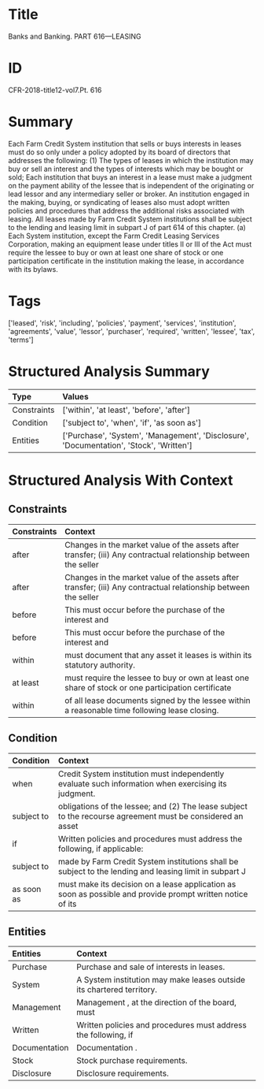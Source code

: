 # Title

 Banks and Banking. PART 616—LEASING


# ID

 CFR-2018-title12-vol7.Pt. 616


# Summary

Each Farm Credit System institution that sells or buys interests in leases must do so only under a policy adopted by its board of directors that addresses the following:
(1) The types of leases in which the institution may buy or sell an interest and the types of interests which may be bought or sold;
Each institution that buys an interest in a lease must make a judgment on the payment ability of the lessee that is independent of the originating or lead lessor and any intermediary seller or broker.
An institution engaged in the making, buying, or syndicating of leases also must adopt written policies and procedures that address the additional risks associated with leasing.
All leases made by Farm Credit System institutions shall be subject to the lending and leasing limit in subpart J of part 614 of this chapter.
(a) Each System institution, except the Farm Credit Leasing Services Corporation, making an equipment lease under titles II or III of the Act must require the lessee to buy or own at least one share of stock or one participation certificate in the institution making the lease, in accordance with its bylaws.


# Tags

['leased', 'risk', 'including', 'policies', 'payment', 'services', 'institution', 'agreements', 'value', 'lessor', 'purchaser', 'required', 'written', 'lessee', 'tax', 'terms']


# Structured Analysis Summary

| Type        | Values                                                                                  |
|:------------|:----------------------------------------------------------------------------------------|
| Constraints | ['within', 'at least', 'before', 'after']                                               |
| Condition   | ['subject to', 'when', 'if', 'as soon as']                                              |
| Entities    | ['Purchase', 'System', 'Management', 'Disclosure', 'Documentation', 'Stock', 'Written'] |


# Structured Analysis With Context

 


## Constraints

| Constraints   | Context                                                                                                         |
|:--------------|:----------------------------------------------------------------------------------------------------------------|
| after         | Changes in the market value of the assets after transfer; (iii) Any contractual relationship between the seller |
| after         | Changes in the market value of the assets after transfer; (iii) Any contractual relationship between the seller |
| before        | This must occur  before  the purchase of the interest and                                                       |
| before        | This must occur  before  the purchase of the interest and                                                       |
| within        | must document that any asset it leases is within  its statutory authority.                                      |
| at least      | must require the lessee to buy or own at least one share of stock or one participation certificate              |
| within        | of all lease documents signed by the lessee within  a reasonable time following lease closing.                  |


## Condition

| Condition   | Context                                                                                                    |
|:------------|:-----------------------------------------------------------------------------------------------------------|
| when        | Credit System institution must independently evaluate such information when  exercising its judgment.      |
| subject to  | obligations of the lessee; and (2) The lease subject to the recourse agreement must be considered an asset |
| if          | Written policies and procedures must address the following,  if  applicable:                               |
| subject to  | made by Farm Credit System institutions shall be subject to the lending and leasing limit in subpart J     |
| as soon as  | must make its decision on a lease application as soon as possible and provide prompt written notice of its |


## Entities

| Entities      | Context                                                                 |
|:--------------|:------------------------------------------------------------------------|
| Purchase      | Purchase  and sale of interests in leases.                              |
| System        | A  System  institution may make leases outside its chartered territory. |
| Management    | Management , at the direction of the board, must                        |
| Written       | Written policies and procedures must address the following, if          |
| Documentation | Documentation .                                                         |
| Stock         | Stock  purchase requirements.                                           |
| Disclosure    | Disclosure  requirements.                                               |


